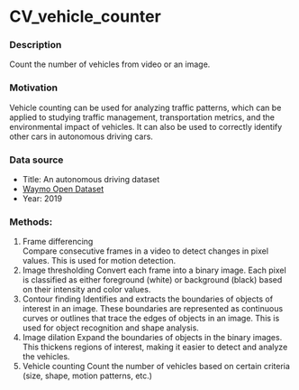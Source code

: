 # CV_vehicle_counter

### Description
Count the number of vehicles from video or an image.

### Motivation
Vehicle counting can be used for analyzing traffic patterns, which can be applied to studying traffic management, transportation metrics, and the environmental impact of vehicles. It can also be used to correctly identify other cars in autonomous driving cars. 

### Data source
  * Title: An autonomous driving dataset <br>
  * [Waymo Open Dataset](https://www.waymo.com/open) <br>
  * Year: 2019

### Methods:
1. Frame differencing <br>
   Compare consecutive frames in a video to detect changes in pixel values. This is used for motion detection. 
2. Image thresholding
   Convert each frame into a binary image. Each pixel is classified as either foreground (white) or background (black) based on their intensity and color values.
3. Contour finding
   Identifies and extracts the boundaries of objects of interest in an image. These boundaries are represented as continuous curves or outlines that trace the edges of objects in an image. This is used for object recognition and shape analysis.
4. Image dilation
   Expand the boundaries of objects in the binary images. This thickens regions of interest, making it easier to detect and analyze the vehicles.
5. Vehicle counting
   Count the number of vehicles based on certain criteria (size, shape, motion patterns, etc.)
